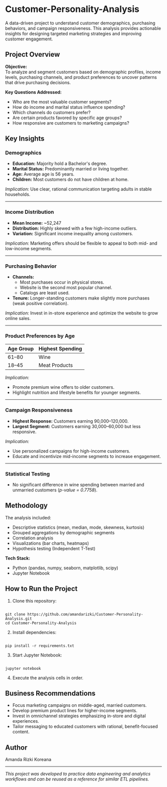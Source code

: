 # Customer-Personality-Analysis
A data-driven project to understand customer demographics, purchasing behaviors, and campaign responsiveness. This analysis provides actionable insights for designing targeted marketing strategies and improving customer engagement.


## Project Overview

**Objective:**  
To analyze and segment customers based on demographic profiles, income levels, purchasing channels, and product preferences to uncover patterns that drive purchasing decisions.

**Key Questions Addressed:**
- Who are the most valuable customer segments?
- How do income and marital status influence spending?
- Which channels do customers prefer?
- Are certain products favored by specific age groups?
- How responsive are customers to marketing campaigns?


## Key Insights

### Demographics
- **Education:** Majority hold a Bachelor's degree.
- **Marital Status:** Predominantly married or living together.
- **Age:** Average age is 56 years.
- **Children:** Most customers do not have children at home.

*Implication:* Use clear, rational communication targeting adults in stable households.

---

### Income Distribution
- **Mean Income:** ~52,247
- **Distribution:** Highly skewed with a few high-income outliers.
- **Variation:** Significant income inequality among customers.

*Implication:* Marketing offers should be flexible to appeal to both mid- and low-income segments.

---

### Purchasing Behavior
- **Channels:** 
  - Most purchases occur in physical stores.
  - Website is the second most popular channel.
  - Catalogs are least used.
- **Tenure:** Longer-standing customers make slightly more purchases (weak positive correlation).

*Implication:* Invest in in-store experience and optimize the website to grow online sales.

---

### Product Preferences by Age
| Age Group | Highest Spending |
|-----------|------------------|
| 61–80     | Wine             |
| 18–45     | Meat Products    |

*Implication:* 
- Promote premium wine offers to older customers.
- Highlight nutrition and lifestyle benefits for younger segments.

---

### Campaign Responsiveness
- **Highest Response:** Customers earning 90,000–120,000.
- **Largest Segment:** Customers earning 30,000–60,000 but less responsive.

*Implication:* 
- Use personalized campaigns for high-income customers.
- Educate and incentivize mid-income segments to increase engagement.

---

### Statistical Testing
- No significant difference in wine spending between married and unmarried customers (*p-value = 0.7758*).


## Methodology

The analysis included:
- Descriptive statistics (mean, median, mode, skewness, kurtosis)
- Grouped aggregations by demographic segments
- Correlation analysis
- Visualizations (bar charts, heatmaps)
- Hypothesis testing (Independent T-Test)

**Tech Stack:**
- Python (pandas, numpy, seaborn, matplotlib, scipy)
- Jupyter Notebook


## How to Run the Project

1. Clone this repository:
```

git clone https://github.com/amandarizki/Customer-Personality-Analysis.git
cd Customer-Personality-Analysis

```
2. Install dependencies:
```

pip install -r requirements.txt

```
3. Start Jupyter Notebook:
```

jupyter notebook

```
4. Execute the analysis cells in order.


## Business Recommendations

- Focus marketing campaigns on middle-aged, married customers.
- Develop premium product lines for higher-income segments.
- Invest in omnichannel strategies emphasizing in-store and digital experiences.
- Tailor messaging to educated customers with rational, benefit-focused content.


## Author

Amanda Rizki Koreana

---

*This project was developed to practice data engineering and analytics workflows and can be reused as a reference for similar ETL pipelines.*

```
